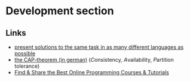 # Development section

## Links

* [present solutions to the same task in as many different languages as possible](http://rosettacode.org/)
* [the CAP-theorem (in german)](https://de.wikipedia.org/wiki/CAP-Theorem) (*C*onsistency, *A*vailability, *P*artition tolerance)
* [Find & Share the Best Online Programming Courses & Tutorials](https://hackr.io/)
